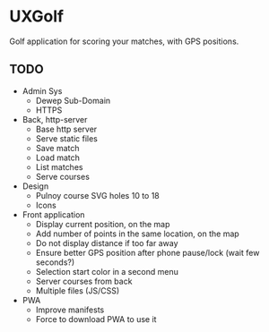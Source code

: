 # UXGolf

Golf application for scoring your matches, with GPS positions.

## TODO

- Admin Sys
  - Dewep Sub-Domain
  - HTTPS
- Back, http-server
  - Base http server
  - Serve static files
  - Save match
  - Load match
  - List matches
  - Serve courses
- Design
  - Pulnoy course SVG holes 10 to 18
  - Icons
- Front application
  - Display current position, on the map
  - Add number of points in the same location, on the map
  - Do not display distance if too far away
  - Ensure better GPS position after phone pause/lock (wait few seconds?)
  - Selection start color in a second menu
  - Server courses from back
  - Multiple files (JS/CSS)
- PWA
  - Improve manifests
  - Force to download PWA to use it
